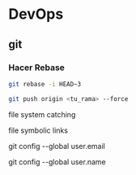 # DevOps

## git

### Hacer Rebase

```sh
git rebase -i HEAD~3
```

```sh
git push origin <tu_rama> --force
```
file system catching

file symbolic links

git config --global user.email

git config --global user.name
